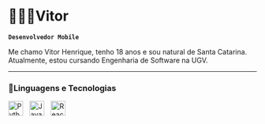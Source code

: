 # 🧑🏻‍💻Vitor
**`Desenvolvedor Mobile`**

Me chamo Vitor Henrique, tenho 18 anos e sou natural de Santa Catarina. Atualmente, estou cursando Engenharia de Software na UGV. 

---
### 🤖Linguagens e Tecnologias


<img 
    src="https://cdn.jsdelivr.net/gh/devicons/devicon@latest/icons/python/python-original.svg" 
    align="left"
    alt="Python"
    title="Python"
    width="30px"
    style="padding-right: 10px;"
    />


<img 
    src="https://cdn.jsdelivr.net/gh/devicons/devicon@latest/icons/javascript/javascript-original.svg"
    align="left"
    alt="JavaScript"
    title="JavaScript"
    width="30px"
    style="padding-right: 10px;"
    />


<img 
    src="https://cdn.jsdelivr.net/gh/devicons/devicon@latest/icons/react/react-original.svg" 
    align="left"
    alt="React"
    title="React"
    width="30px"
    style="padding-right: 10px;"
    />

